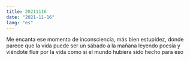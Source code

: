 ```yaml
---
title: 20211116
date: "2021-11-16"
lang: "es"
---
```


Me encanta ese momento de inconsciencia, más bien estupidez, donde parece que la vida puede ser un sábado a la mañana leyendo poesía y viéndote fluir por la vida como si el mundo hubiera sido hecho para eso
